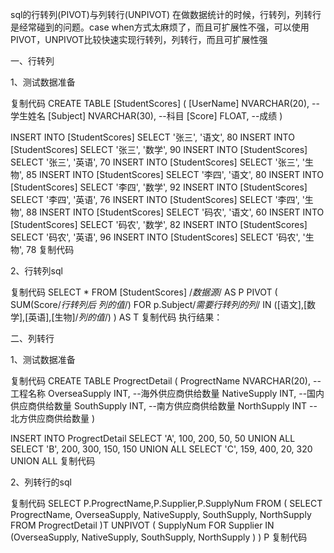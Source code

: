 sql的行转列(PIVOT)与列转行(UNPIVOT)
在做数据统计的时候，行转列，列转行是经常碰到的问题。case when方式太麻烦了，而且可扩展性不强，可以使用 PIVOT，UNPIVOT比较快速实现行转列，列转行，而且可扩展性强

一、行转列

1、测试数据准备

复制代码
CREATE  TABLE [StudentScores]
(
   [UserName]         NVARCHAR(20),        --学生姓名
   [Subject]          NVARCHAR(30),        --科目
   [Score]            FLOAT,               --成绩
)

INSERT INTO [StudentScores] SELECT '张三', '语文', 80
INSERT INTO [StudentScores] SELECT '张三', '数学', 90
INSERT INTO [StudentScores] SELECT '张三', '英语', 70
INSERT INTO [StudentScores] SELECT '张三', '生物', 85
INSERT INTO [StudentScores] SELECT '李四', '语文', 80
INSERT INTO [StudentScores] SELECT '李四', '数学', 92
INSERT INTO [StudentScores] SELECT '李四', '英语', 76
INSERT INTO [StudentScores] SELECT '李四', '生物', 88
INSERT INTO [StudentScores] SELECT '码农', '语文', 60
INSERT INTO [StudentScores] SELECT '码农', '数学', 82
INSERT INTO [StudentScores] SELECT '码农', '英语', 96
INSERT INTO [StudentScores] SELECT '码农', '生物', 78
复制代码


2、行转列sql

复制代码
SELECT * FROM [StudentScores] /*数据源*/
AS P
PIVOT 
(
    SUM(Score/*行转列后 列的值*/) FOR 
    p.Subject/*需要行转列的列*/ IN ([语文],[数学],[英语],[生物]/*列的值*/)
) AS T
复制代码
执行结果：



二、列转行

1、测试数据准备

复制代码
CREATE TABLE ProgrectDetail
(
    ProgrectName         NVARCHAR(20), --工程名称
    OverseaSupply        INT,          --海外供应商供给数量
    NativeSupply         INT,          --国内供应商供给数量
    SouthSupply          INT,          --南方供应商供给数量
    NorthSupply          INT           --北方供应商供给数量
)

INSERT INTO ProgrectDetail
SELECT 'A', 100, 200, 50, 50
UNION ALL
SELECT 'B', 200, 300, 150, 150
UNION ALL
SELECT 'C', 159, 400, 20, 320
UNION ALL
复制代码


2、列转行的sql

复制代码
SELECT P.ProgrectName,P.Supplier,P.SupplyNum
FROM 
(
    SELECT ProgrectName, OverseaSupply, NativeSupply,
           SouthSupply, NorthSupply
     FROM ProgrectDetail
)T
UNPIVOT 
(
    SupplyNum FOR Supplier IN
    (OverseaSupply, NativeSupply, SouthSupply, NorthSupply )
) P
复制代码